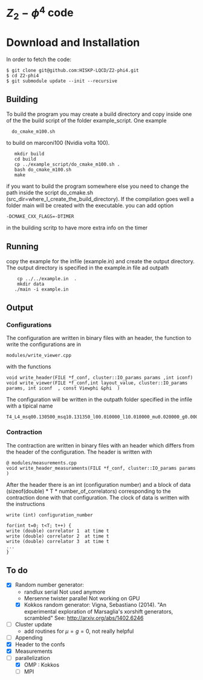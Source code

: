# $Z_2-\phi^4$ code 

# Download and Installation

In order to fetch the code:
```
$ git clone git@github.com:HISKP-LQCD/Z2-phi4.git
$ cd Z2-phi4
$ git submodule update --init --recursive
``` 
## Building

To build the program you may create a build directory and copy inside one of the the build script  of the folder example_script. One example 
```
  do_cmake_m100.sh
```
to build  on marconi100 (Nvidia volta 100).

```
   mkdir build
   cd build
   cp ../example_script/do_cmake_m100.sh .
   bash do_cmake_m100.sh
   make
```
if you want to build the program somewhere else you need to change the path inside the script do_cmake.sh (src_dir=where_I_create_the_build_directory).
If the compilation goes well a folder main will be created with the executable.
you can add option

```
-DCMAKE_CXX_FLAGS=-DTIMER
```
in the building scritp to have more extra info on the timer

## Running 

copy the example for the infile (example.in) and create the output directory. The output directory is specified in the example.in file ad  outpath
```
    cp ../../example.in  .
    mkdir data
   ./main -i example.in
```

## Output

### Configurations

The configuration are written in binary files with an header, the function to write the configurations are in
```
modules/write_viewer.cpp
````
with the functions
```
void write_header(FILE *f_conf, cluster::IO_params params ,int iconf)
void write_viewer(FILE *f_conf,int layout_value, cluster::IO_params params, int iconf  , const Viewphi &phi  )
```
The configuration will be written in the outpath folder specified in the infile
with a tipical name
```
T4_L4_msq00.130500_msq10.131350_l00.010000_l10.010000_mu0.020000_g0.000000_rep1_conf1
```
### Contraction

The contraction are  written in binary files with an header which differs from the header of the configuration. The header is written with 

```
@ modules/measurements.cpp
void write_header_measuraments(FILE *f_conf, cluster::IO_params params )
````

After the header there is an int (configuration number) and a block of data (sizeof(double) * T * number_of_correlators) corresponding to the contraction done with that configuration. The clock of data is written with the instructions
```
write (int) configuration_number 

for(int t=0; t<T; t++) {
write (double) correlator 1  at time t
write (double) correlator 2  at time t
write (double) correlator 3  at time t
...
}

```

## To do
 - [x] Random number generator: 
    -  randlux serial Not used anymore
    -  Mersenne twister parallel Not working on GPU
    - [x] Kokkos random generator: Vigna, Sebastiano (2014). "An
      experimental exploration of Marsaglia's xorshift generators, scrambled" See:
      http://arxiv.org/abs/1402.6246
 - [ ] Cluster update
   - add routines for $\mu=g=0$, not really helpful
 - [ ] Appending
 - [x] Header to the confs
 - [x] Measurements
 - [ ] parallelization 
   - [x] OMP : Kokkos 
   - [ ] MPI 
